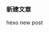 ### 新建文章
hexo new post <title>

### 部署github
hexo cl & hexo g & hexo d

git push -f origin main

### 本機運行
hexo clean & hexo g & hexo server